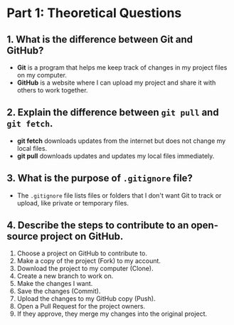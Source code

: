 # Part 1: Theoretical Questions

## 1. What is the difference between Git and GitHub?

- **Git** is a program that helps me keep track of changes in my project files on my computer.  
- **GitHub** is a website where I can upload my project and share it with others to work together.

## 2. Explain the difference between `git pull` and `git fetch`.

- **git fetch** downloads updates from the internet but does not change my local files.  
- **git pull** downloads updates and updates my local files immediately.

## 3. What is the purpose of `.gitignore` file?

- The `.gitignore` file lists files or folders that I don't want Git to track or upload, like private or temporary files.

## 4. Describe the steps to contribute to an open-source project on GitHub.

1. Choose a project on GitHub to contribute to.  
2. Make a copy of the project (Fork) to my account.  
3. Download the project to my computer (Clone).  
4. Create a new branch to work on.  
5. Make the changes I want.  
6. Save the changes (Commit).  
7. Upload the changes to my GitHub copy (Push).  
8. Open a Pull Request for the project owners.  
9. If they approve, they merge my changes into the original project.

